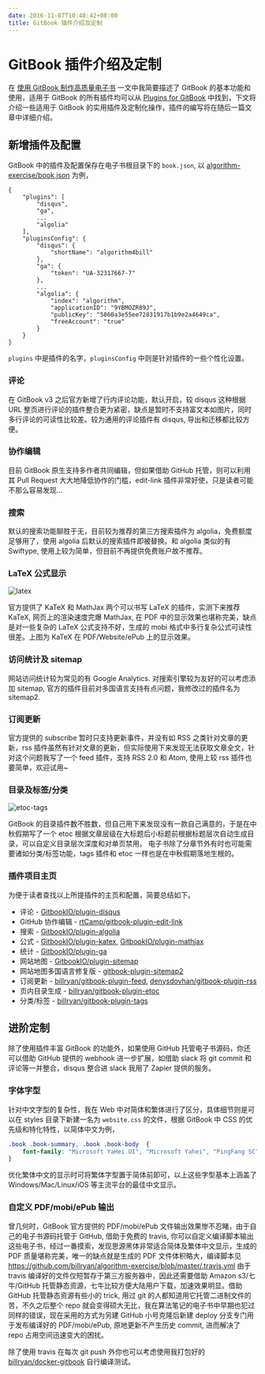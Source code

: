 ```yaml
---
date: 2016-11-07T10:48:42+08:00
title: GitBook 插件介绍及定制
---
```


# GitBook 插件介绍及定制

在 [使用 GitBook 制作高质量电子书](https://blog.yuanbin.me/posts/2016/10/GitBook-part1-basic.html) 一文中我简要描述了 GitBook 的基本功能和使用，适用于 GitBook 的所有插件均可以从 [Plugins for GitBook](https://plugins.gitbook.com/) 中找到，下文将介绍一些适用于 GitBook 的实用插件及定制化操作，插件的编写将在随后一篇文章中详细介绍。

## 新增插件及配置

GitBook 中的插件及配置保存在电子书根目录下的 `book.json`, 以 [algorithm-exercise/book.json](https://github.com/billryan/algorithm-exercise/blob/master/book.json) 为例，

```
{
    "plugins": [
        "disqus",
        "ga",
        ...
        "algolia"
    ],
    "pluginsConfig": {
        "disqus": {
            "shortName": "algorithm4bill"
        },
        "ga": {
            "token": "UA-32317667-7"
        },
        ...
        "algolia": {
            "index": "algorithm",
            "applicationID": "9YBMOZR89J",
            "publicKey": "5860a3e55ee72831917b1b9e2a4649ca",
            "freeAccount": "true"
        }
    }
}
```

`plugins` 中是插件的名字，`pluginsConfig` 中则是针对插件的一些个性化设置。

### 评论

在 GitBook v3 之后官方新增了行内评论功能，默认开启，较 disqus 这种根据 URL 整页进行评论的插件整合更为紧密，缺点是暂时不支持富文本如图片，同时多行评论的可读性比较差。较为通用的评论插件有 disqus, 导出和迁移都比较方便。

### 协作编辑

目前 GitBook 原生支持多作者共同编辑，但如果借助 GitHub 托管，则可以利用其 Pull Request 大大地降低协作的门槛，edit-link 插件非常好使，只是读者可能不那么容易发现...

### 搜索

默认的搜索功能聊胜于无，目前较为推荐的第三方搜索插件为 algolia，免费额度足够用了，使用 algolia 后默认的搜索插件即被替换。和 algolia 类似的有 Swiftype, 使用上较为简单，但目前不再提供免费账户故不推荐。

### LaTeX 公式显示

![latex](http://7xojrx.com1.z0.glb.clouddn.com/images/misc/gitbook-part2-latex.jpg)

官方提供了 KaTeX 和 MathJax 两个可以书写 LaTeX 的插件，实测下来推荐 KaTeX, 网页上的渲染速度完爆 MathJax, 在 PDF 中的显示效果也堪称完美，缺点是对一些复杂的 LaTeX 公式支持不好，生成的 mobi 格式中多行复杂公式可读性很差。上图为 KaTeX 在 PDF/Website/ePub 上的显示效果。

### 访问统计及 sitemap

网站访问统计较为常见的有 Google Analytics. 对搜索引擎较为友好的可以考虑添加 sitemap, 官方的插件目前对多国语言支持有点问题，我修改过的插件名为 sitemap2.

### 订阅更新

官方提供的 subscribe 暂时只支持更新事件，并没有如 RSS 之类针对文章的更新，rss 插件虽然有针对文章的更新，但实际使用下来发现无法获取文章全文，针对这个问题我写了一个 feed 插件，支持 RSS 2.0 和 Atom, 使用上较 rss 插件也要简单，欢迎试用~

### 目录及标签/分类

![etoc-tags](http://7xojrx.com1.z0.glb.clouddn.com/images/misc/gitbook-part2-etoc-tags.png)

GitBook 的目录插件数不胜数，但自己用下来发现没有一款自己满意的，于是在中秋假期写了一个 etoc 根据文章层级在大标题后小标题前根据标题层次自动生成目录，可以自定义目录层次深度和对单页禁用。
电子书除了分章节外有时也可能需要诸如分类/标签功能，tags 插件和 etoc 一样也是在中秋假期落地生根的。

### 插件项目主页

为便于读者查找以上所提插件的主页和配置，简要总结如下。

- 评论 - [GitbookIO/plugin-disqus](https://github.com/GitbookIO/plugin-disqus)
- GitHub 协作编辑 - [rtCamp/gitbook-plugin-edit-link](https://github.com/rtCamp/gitbook-plugin-edit-link)
- 搜索 - [GitbookIO/plugin-algolia](https://github.com/GitbookIO/plugin-algolia)
- 公式 - [GitbookIO/plugin-katex](https://github.com/GitbookIO/plugin-katex), [GitbookIO/plugin-mathjax](https://github.com/GitbookIO/plugin-mathjax)
- 统计 - [GitbookIO/plugin-ga](https://github.com/GitbookIO/plugin-ga)
- 网站地图 - [GitbookIO/plugin-sitemap](https://github.com/GitbookIO/plugin-sitemap)
- 网站地图多国语言修复版 - [gitbook-plugin-sitemap2](https://www.npmjs.com/package/gitbook-plugin-sitemap2)
- 订阅更新 - [billryan/gitbook-plugin-feed](https://github.com/billryan/gitbook-plugin-feed), [denysdovhan/gitbook-plugin-rss](https://github.com/denysdovhan/gitbook-plugin-rss)
- 页内目录生成 - [billryan/gitbook-plugin-etoc](https://github.com/billryan/gitbook-plugin-etoc)
- 分类/标签 - [billryan/gitbook-plugin-tags](https://github.com/billryan/gitbook-plugin-tags)

## 进阶定制

除了使用插件丰富 GitBook 的功能外，如果使用 GitHub 托管电子书源码，你还可以借助 GitHub 提供的 webhook 进一步扩展，如借助 slack 将 git commit 和评论等一并整合，disqus 整合进 slack 我用了 Zapier 提供的服务。

### 字体字型

针对中文字型的复杂性，我在 Web 中对简体和繁体进行了区分，具体细节则是可以在 styles 目录下新建一名为 `website.css` 的文件，根据 GitBook 中 CSS 的优先级和特化特性，以简体中文为例，
```css
.book .book-summary, .book .book-body  {
    font-family: "Microsoft YaHei UI", "Microsoft Yahei", "PingFang SC", "Lantinghei SC", "Hiragino Sans GB", "WenQuanYi Micro Hei", "WenQuanYi Zen Hei", "Noto Sans CJK SC", "Microsoft JhengHei UI", "Microsoft JhengHei", "PingFang TC", "Lantinghei TC", "Noto Sans CJK TC", "Helvetica Neue", Helvetica, Arial, sans-serif;
}
```
优化繁体中文的显示时可将繁体字型置于简体前即可，以上这些字型基本上涵盖了 Windows/Mac/Linux/iOS 等主流平台的最佳中文显示。

### 自定义 PDF/mobi/ePub 输出

曾几何时，GitBook 官方提供的 PDF/mobi/ePub 文件输出效果惨不忍睹，由于自己的电子书源码托管于 GitHub, 借助于免费的 travis, 你可以自定义编译脚本输出这些电子书，经过一番摸索，发现思源黑体非常适合简体及繁体中文显示，生成的 PDF 质量堪称完美，唯一的缺点就是生成的 PDF 文件体积略大，编译脚本见 <https://github.com/billryan/algorithm-exercise/blob/master/.travis.yml> 由于 travis 编译好的文件仅短暂存于第三方服务器中，因此还需要借助 Amazon s3/七牛/GitHub 托管静态资源，七牛比较方便大陆用户下载，加速效果明显。借助 GitHub 托管静态资源有些小的 trick, 用过 git 的人都知道用它托管二进制文件的苦，不久之后整个 repo 就会变得硕大无比，我在算法笔记的电子书中早期也犯过同样的错误，现在采用的方式为另建 GitHub 小号克隆后新建 deploy 分支专门用于发布编译好的 PDF/mobi/ePub, 原地更新不产生历史 commit, 进而解决了 repo 占用空间迅速变大的困扰。

除了使用 travis 在每次 git push 外你也可以考虑使用我打包好的 [billryan/docker-gitbook](https://github.com/billryan/docker-gitbook) 自行编译测试。